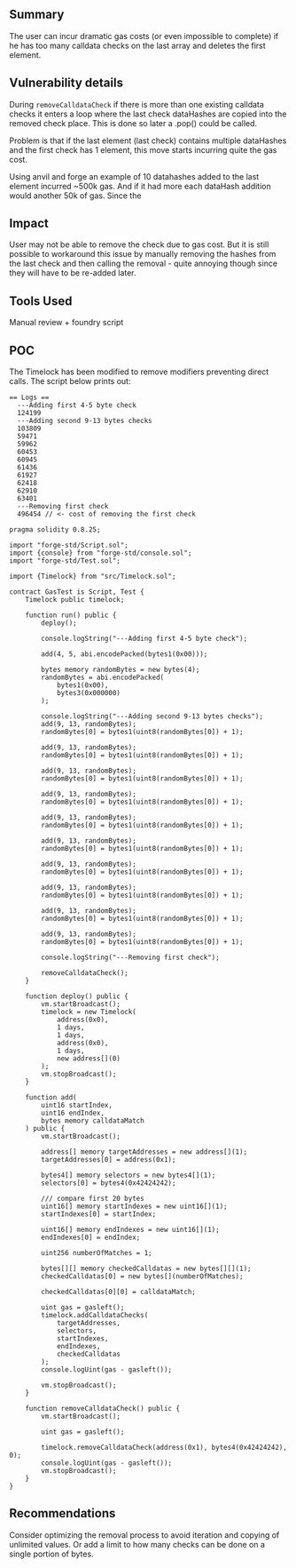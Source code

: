 ## Summary

The user can incur dramatic gas costs (or even impossible to complete) if he has too many calldata checks on the last array and deletes the first element.

## Vulnerability details

During `removeCalldataCheck` if there is more than one existing calldata checks it enters a loop where the last check dataHashes are copied into the removed check place. This is done so later a .pop() could be called.

Problem is that if the last element (last check) contains multiple dataHashes and the first check has 1 element, this move starts incurring quite the gas cost.

Using anvil and forge an example of 10 datahashes added to the last element incurred ~500k gas. And if it had more each dataHash addition would another 50k of gas. Since the 

## Impact

User may not be able to remove the check due to gas cost. But it is still possible to workaround this issue by manually removing the hashes from the last check and then calling the removal - quite annoying though since they will have to be re-added later.

## Tools Used

Manual review + foundry script

## POC

The Timelock has been modified to remove modifiers preventing direct calls. The script below prints out:
```
== Logs ==
  ---Adding first 4-5 byte check
  124199
  ---Adding second 9-13 bytes checks
  103809
  59471
  59962
  60453
  60945
  61436
  61927
  62418
  62910
  63401
  ---Removing first check
  496454 // <- cost of removing the first check
```

```
pragma solidity 0.8.25;

import "forge-std/Script.sol";
import {console} from "forge-std/console.sol";
import "forge-std/Test.sol";

import {Timelock} from "src/Timelock.sol";

contract GasTest is Script, Test {
    Timelock public timelock;

    function run() public {
        deploy();

        console.logString("---Adding first 4-5 byte check");

        add(4, 5, abi.encodePacked(bytes1(0x00)));

        bytes memory randomBytes = new bytes(4);
        randomBytes = abi.encodePacked(
            bytes1(0x00),
            bytes3(0x000000)
        );

        console.logString("---Adding second 9-13 bytes checks");
        add(9, 13, randomBytes);
        randomBytes[0] = bytes1(uint8(randomBytes[0]) + 1);

        add(9, 13, randomBytes);
        randomBytes[0] = bytes1(uint8(randomBytes[0]) + 1);

        add(9, 13, randomBytes);
        randomBytes[0] = bytes1(uint8(randomBytes[0]) + 1);

        add(9, 13, randomBytes);
        randomBytes[0] = bytes1(uint8(randomBytes[0]) + 1);

        add(9, 13, randomBytes);
        randomBytes[0] = bytes1(uint8(randomBytes[0]) + 1);

        add(9, 13, randomBytes);
        randomBytes[0] = bytes1(uint8(randomBytes[0]) + 1);

        add(9, 13, randomBytes);
        randomBytes[0] = bytes1(uint8(randomBytes[0]) + 1);

        add(9, 13, randomBytes);
        randomBytes[0] = bytes1(uint8(randomBytes[0]) + 1);

        add(9, 13, randomBytes);
        randomBytes[0] = bytes1(uint8(randomBytes[0]) + 1);

        add(9, 13, randomBytes);
        randomBytes[0] = bytes1(uint8(randomBytes[0]) + 1);

        console.logString("---Removing first check");

        removeCalldataCheck();
    }

    function deploy() public {
        vm.startBroadcast();
        timelock = new Timelock(
            address(0x0),
            1 days,
            1 days,
            address(0x0),
            1 days,
            new address[](0)
        );
        vm.stopBroadcast();
    }

    function add(
        uint16 startIndex,
        uint16 endIndex,
        bytes memory calldataMatch
    ) public {
        vm.startBroadcast();

        address[] memory targetAddresses = new address[](1);
        targetAddresses[0] = address(0x1);

        bytes4[] memory selectors = new bytes4[](1);
        selectors[0] = bytes4(0x42424242);

        /// compare first 20 bytes
        uint16[] memory startIndexes = new uint16[](1);
        startIndexes[0] = startIndex;

        uint16[] memory endIndexes = new uint16[](1);
        endIndexes[0] = endIndex;

        uint256 numberOfMatches = 1;

        bytes[][] memory checkedCalldatas = new bytes[][](1);
        checkedCalldatas[0] = new bytes[](numberOfMatches);

        checkedCalldatas[0][0] = calldataMatch;

        uint gas = gasleft();
        timelock.addCalldataChecks(
            targetAddresses,
            selectors,
            startIndexes,
            endIndexes,
            checkedCalldatas
        );
        console.logUint(gas - gasleft());

        vm.stopBroadcast();
    }

    function removeCalldataCheck() public {
        vm.startBroadcast();

        uint gas = gasleft();

        timelock.removeCalldataCheck(address(0x1), bytes4(0x42424242), 0);
        console.logUint(gas - gasleft());
        vm.stopBroadcast();
    }
}
```

## Recommendations

Consider optimizing the removal process to avoid iteration and copying of unlimited values. Or add a limit to how many checks can be done on a single portion of bytes.